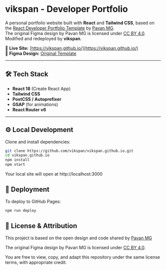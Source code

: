 # vikspan - Developer Portfolio

A personal portfolio website built with **React** and **Tailwind CSS**, based on the [React Developer Portfolio Template](https://github.com/pavanmg007/react-developer-portfolio-template) by [Pavan MG](https://github.com/pavanmg007).  
The original Figma design by Pavan MG is licensed under [CC BY 4.0](https://creativecommons.org/licenses/by/4.0/).  
Modified and redeployed by **vikspan**.

🔗 **Live Site:** [https://vikspan.github.io/](https://vikspan.github.io/)  
🎨 **Figma Design:** [Original Template](https://www.figma.com/community/file/1116246660507537002)

---

## 🛠️ Tech Stack
- **React 18** (Create React App)
- **Tailwind CSS**
- **PostCSS / Autoprefixer**
- **GSAP** (for animations)
- **React Router v6**

---

## ⚙️ Local Development

Clone and install dependencies:

```bash
git clone https://github.com/vikspan/vikspan.github.io.git
cd vikspan.github.io
npm install
npm start
```

Your local site will open at http://localhost:3000

## 🚀 Deployment

To deploy to GitHub Pages:

```bash
npm run deploy
```

## 📄 License & Attribution

This project is based on the open design and code shared by [Pavan MG](https://github.com/pavanmg007)

The original Figma design by Pavan MG is licensed under [CC BY 4.0](https://creativecommons.org/licenses/by/4.0/).  

You are free to view, copy, and adapt this repository under the same license terms, with appropriate credit.